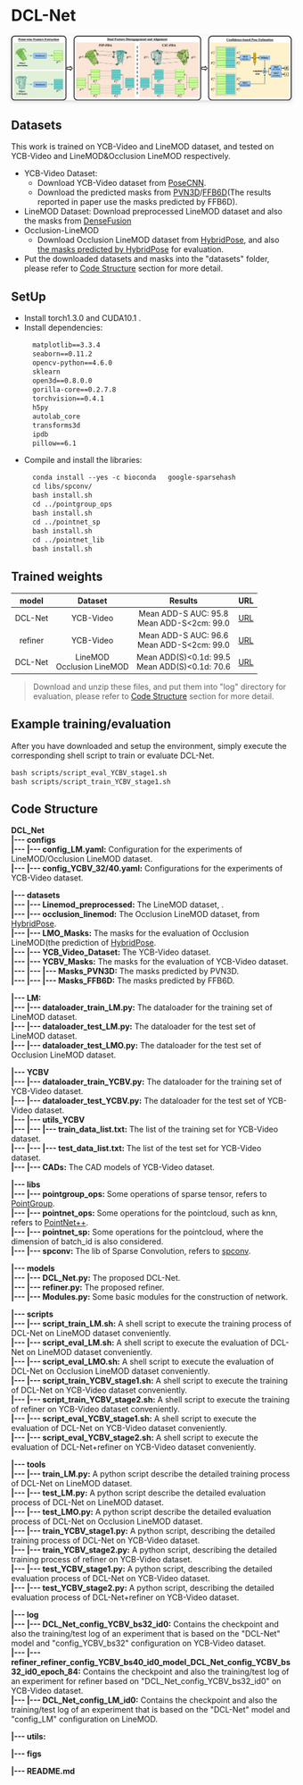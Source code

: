 # DCL-Net
<center> 
<img style="border-radius: 0.3125em; box-shadow: 0 2px 4px 0 rgba(34,36,38,.12),0 2px 10px 0 rgba(34,36,38,.08);" src="figs/framework.png"> 
</center>

## Datasets
This work is trained on YCB-Video and LineMOD dataset, and tested on YCB-Video and LineMOD&Occlusion LineMOD respectively.
- YCB-Video Dataset: 
  - Download YCB-Video dataset from [PoseCNN](https://rse-lab.cs.washington.edu/projects/posecnn/).
  - Download the predicted masks from [PVN3D](https://pan.baidu.com/s/1wkF-5zhRDZD7ZnZFhxbm2A?pwd=cb49)/[FFB6D](https://pan.baidu.com/s/187mpjD3YW6RK66exfcZakg?pwd=2dy7)(The results reported in paper use the masks predicted by FFB6D).
- LineMOD Dataset: Download preprocessed LineMOD dataset and also the masks from [DenseFusion](https://github.com/j96w/DenseFusion)
- Occlusion-LineMOD
  - Download Occlusion LineMOD dataset from [HybridPose](https://github.com/chensong1995/HybridPose), and also [the masks predicted by HybridPose](https://pan.baidu.com/s/1W-pIxSXUsordqRqxqh0Vzw?pwd=x6st) for evaluation.
- Put the downloaded datasets and masks into the "datasets" folder, please refer to [Code Structure](#Code_Structure) section for more detail.

## SetUp
- Install torch1.3.0 and CUDA10.1 .
- Install dependencies:
  ```
    matplotlib==3.3.4
    seaborn==0.11.2
    opencv-python==4.6.0
    sklearn
    open3d==0.8.0.0
    gorilla-core==0.2.7.8
    torchvision==0.4.1
    h5py
    autolab_core
    transforms3d
    ipdb
    pillow==6.1
  ```
- Compile and install the libraries:
  ```
    conda install --yes -c bioconda   google-sparsehash
    cd libs/spconv/
    bash install.sh
    cd ../pointgroup_ops 
    bash install.sh 
    cd ../pointnet_sp
    bash install.sh
    cd ../pointnet_lib    
    bash install.sh
  ```
## Trained weights
|model|Dataset|Results|URL|
|:---:|:---:|:---:|:---:|
|DCL-Net|YCB-Video|Mean ADD-S AUC: 95.8<br> Mean ADD-S<2cm: 99.0|[URL](https://pan.baidu.com/s/1YrM6xan3-27e9nek3S_kZg?pwd=iffm)|
|refiner|YCB-Video|Mean ADD-S AUC: 96.6<br> Mean ADD-S<2cm: 99.0|[URL](https://pan.baidu.com/s/1ju_Jbz1NlgIvteo3lkNBkQ?pwd=w6e7)|
|DCL-Net|LineMOD<br>Occlusion LineMOD|Mean ADD(S)<0.1d: 99.5<br> Mean ADD(S)<0.1d: 70.6|[URL](https://pan.baidu.com/s/1q_Of_P08XQWBKSJLPGSElA?pwd=fu3d)|

>Download and unzip these files, and put them into "log" directory for evaluation, please refer to [Code Structure](#Code_Structure) section for more detail.
## Example training/evaluation
After you have downloaded and setup the environment, simply execute the corresponding shell script to train or evaluate DCL-Net.
```
bash scripts/script_eval_YCBV_stage1.sh
bash scripts/script_train_YCBV_stage1.sh
```
## Code Structure
**DCL_Net** \
**|--- configs** \
**|--- |--- config_LM.yaml:** Configuration for the experiments of LineMOD/Occlusion LineMOD dataset. \
**|--- |--- config_YCBV_32/40.yaml:** Configurations for the experiments of YCB-Video dataset.

**|--- datasets** \
**|--- |--- Linemod_preprocessed:** The LineMOD dataset, . \
**|--- |--- occlusion_linemod:** The Occlusion LineMOD dataset, from [HybridPose](https://github.com/chensong1995/HybridPose). \
**|--- |--- LMO_Masks:** The masks for the evaluation of Occlusion LineMOD(the prediction of [HybridPose](https://github.com/chensong1995/HybridPose). \
**|--- |--- YCB_Video_Dataset:** The YCB-Video dataset. \
**|--- |--- YCBV_Masks:** The masks for the evaluation of YCB-Video dataset. \
**|--- |--- |--- Masks_PVN3D:** The masks predicted by PVN3D. \
**|--- |--- |--- Masks_FFB6D:** The masks predicted by FFB6D. 

**|--- LM:** \
**|--- |--- dataloader_train_LM.py:** The dataloader for the training set of LineMOD dataset. \
**|--- |--- dataloader_test_LM.py:** The dataloader for the test set of LineMOD dataset. \
**|--- |--- dataloader_test_LMO.py:** The dataloader for the test set of Occlusion LineMOD dataset.

**|--- YCBV** \
**|--- |--- dataloader_train_YCBV.py:** The dataloader for the training set of YCB-Video dataset. \
**|--- |--- dataloader_test_YCBV.py:** The dataloader for the test set of YCB-Video dataset. \
**|--- |--- utils_YCBV** \
**|--- |--- |--- train_data_list.txt:** The list of the training set for YCB-Video dataset. \
**|--- |--- |--- test_data_list.txt:** The list of the test set for YCB-Video dataset. \
**|--- |--- CADs:** The CAD models of YCB-Video dataset.

**|--- libs** \
**|--- |--- pointgroup_ops:** Some operations of sparse tensor, refers to [PointGroup](https://github.com/dvlab-research/PointGroup). \
**|--- |--- pointnet_ops:** Some operations for the pointcloud, such as knn, refers to [PointNet++](https://github.com/erikwijmans/Pointnet2_PyTorch). \
**|--- |--- pointnet_sp:** Some operations for the pointcloud, where the dimension of batch_id is also considered. \
**|--- |--- spconv:** The lib of Sparse Convolution, refers to [spconv](https://github.com/traveller59/spconv).

**|--- models** \
**|--- |--- DCL_Net.py:** The proposed DCL-Net. \
**|--- |--- refiner.py:** The proposed refiner. \
**|--- |--- Modules.py:** Some basic modules for the construction of network.

**|--- scripts** \
**|--- |--- script_train_LM.sh:** A shell script to execute the training process of DCL-Net on LineMOD dataset conveniently. \
**|--- |--- script_eval_LM.sh:** A shell script to execute the evaluation of DCL-Net on LineMOD dataset conveniently. \
**|--- |--- script_eval_LMO.sh:** A shell script to execute the evaluation of DCL-Net on Occlusion LineMOD dataset conveniently. \
**|--- |--- script_train_YCBV_stage1.sh:** A shell script to execute the training of DCL-Net on YCB-Video dataset conveniently. \
**|--- |--- script_train_YCBV_stage2.sh:** A shell script to execute the training of refiner on YCB-Video dataset conveniently. \
**|--- |--- script_eval_YCBV_stage1.sh:** A shell script to execute the evaluation of DCL-Net on YCB-Video dataset conveniently. \
**|--- |--- script_eval_YCBV_stage2.sh:** A shell script to execute the evaluation of DCL-Net+refiner on YCB-Video dataset conveniently.

**|--- tools** \
**|--- |--- train_LM.py:** A python script describe the detailed training process of DCL-Net on LineMOD dataset. \
**|--- |--- test_LM.py:** A python script describe the detailed evaluation process of DCL-Net on LineMOD dataset. \
**|--- |--- test_LMO.py:** A python script describe the detailed evaluation process of DCL-Net on Occlusion LineMOD dataset. \
**|--- |--- train_YCBV_stage1.py:** A python script, describing the detailed training process of DCL-Net on YCB-Video dataset. \
**|--- |--- train_YCBV_stage2.py:** A python script, describing the detailed training process of refiner on YCB-Video dataset. \
**|--- |--- test_YCBV_stage1.py:** A python script, describing the detailed evaluation process of DCL-Net on YCB-Video dataset. \
**|--- |--- test_YCBV_stage2.py:** A python script, describing the detailed evaluation process of DCL-Net+refiner on YCB-Video dataset.

**|--- log** \
**|--- |--- DCL_Net_config_YCBV_bs32_id0:** Contains the checkpoint and also the training/test log of an experiment that is based on the "DCL-Net" model and "config_YCBV_bs32" configuration on YCB-Video dataset. \
**|--- |--- refiner_refiner_config_YCBV_bs40_id0_model_DCL_Net_config_YCBV_bs32_id0_epoch_84:** Contains the checkpoint and also the training/test log of an experiment for refiner based on "DCL_Net_config_YCBV_bs32_id0" on YCB-Video dataset. \
**|--- |--- DCL_Net_config_LM_id0:** Contains the checkpoint and also the training/test log of an experiment that is based on the "DCL-Net" model and "config_LM" configuration on LineMOD.

**|--- utils:**

**|--- figs**

**|--- README.md**
